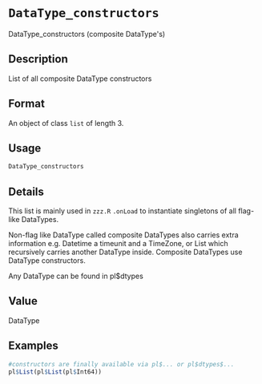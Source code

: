 # `DataType_constructors`

DataType_constructors (composite DataType's)


## Description

List of all composite DataType constructors


## Format

An object of class `list` of length 3.


## Usage

```r
DataType_constructors
```


## Details

This list is mainly used in `zzz.R`  `.onLoad` to instantiate singletons of all
 flag-like DataTypes.
 
 Non-flag like DataType called composite DataTypes also carries extra information
 e.g. Datetime a timeunit and a TimeZone, or List which recursively carries another DataType
 inside. Composite DataTypes use DataType constructors.
 
 Any DataType can be found in pl$dtypes


## Value

DataType


## Examples

```r
#constructors are finally available via pl$... or pl$dtypes$...
pl$List(pl$List(pl$Int64))
```


